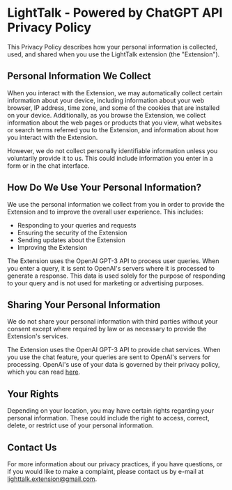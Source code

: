 # LightTalk - Powered by ChatGPT API Privacy Policy

This Privacy Policy describes how your personal information is collected, used, and shared when you use the LightTalk extension (the "Extension").

## Personal Information We Collect

When you interact with the Extension, we may automatically collect certain information about your device, including information about your web browser, IP address, time zone, and some of the cookies that are installed on your device. Additionally, as you browse the Extension, we collect information about the web pages or products that you view, what websites or search terms referred you to the Extension, and information about how you interact with the Extension.

However, we do not collect personally identifiable information unless you voluntarily provide it to us. This could include information you enter in a form or in the chat interface.

## How Do We Use Your Personal Information?

We use the personal information we collect from you in order to provide the Extension and to improve the overall user experience. This includes:

- Responding to your queries and requests
- Ensuring the security of the Extension
- Sending updates about the Extension
- Improving the Extension

The Extension uses the OpenAI GPT-3 API to process user queries. When you enter a query, it is sent to OpenAI's servers where it is processed to generate a response. This data is used solely for the purpose of responding to your query and is not used for marketing or advertising purposes.

## Sharing Your Personal Information

We do not share your personal information with third parties without your consent except where required by law or as necessary to provide the Extension's services.

The Extension uses the OpenAI GPT-3 API to provide chat services. When you use the chat feature, your queries are sent to OpenAI's servers for processing. OpenAI's use of your data is governed by their privacy policy, which you can read [here](https://openai.com/policies/privacy-policy).

## Your Rights

Depending on your location, you may have certain rights regarding your personal information. These could include the right to access, correct, delete, or restrict use of your personal information.

## Contact Us

For more information about our privacy practices, if you have questions, or if you would like to make a complaint, please contact us by e-mail at lighttalk.extension@gmail.com.